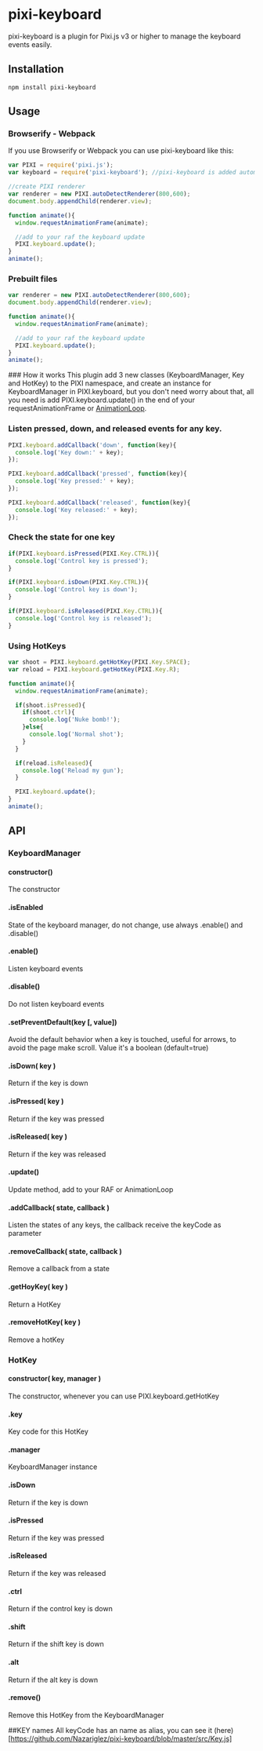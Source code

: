 pixi-keyboard
======================

pixi-keyboard is a plugin for Pixi.js v3 or higher to manage the keyboard events easily.

## Installation
```
npm install pixi-keyboard
```

## Usage
### Browserify - Webpack
If you use Browserify or Webpack you can use pixi-keyboard like this:

```js
var PIXI = require('pixi.js');
var keyboard = require('pixi-keyboard'); //pixi-keyboard is added automatically to the PIXI namespace

//create PIXI renderer
var renderer = new PIXI.autoDetectRenderer(800,600);
document.body.appendChild(renderer.view);

function animate(){
  window.requestAnimationFrame(animate);

  //add to your raf the keyboard update
  PIXI.keyboard.update();
}
animate();
```

### Prebuilt files

```js
var renderer = new PIXI.autoDetectRenderer(800,600);
document.body.appendChild(renderer.view);

function animate(){
  window.requestAnimationFrame(animate);

  //add to your raf the keyboard update
  PIXI.keyboard.update();
}
animate();
```

### How it works
This plugin add 3 new classes (KeyboardManager, Key and HotKey) to the PIXI namespace, and create an instance for KeyboardManager in PIXI.keyboard, but you don't need worry about that, all you need is add PIXI.keyboard.update() in the end of your requestAnimationFrame or [AnimationLoop](https://github.com/Nazariglez/pixi-animationloop/).

### Listen pressed, down, and released events for any key.
```js
PIXI.keyboard.addCallback('down', function(key){
  console.log('Key down:' + key);
});

PIXI.keyboard.addCallback('pressed', function(key){
  console.log('Key pressed:' + key);
});

PIXI.keyboard.addCallback('released', function(key){
  console.log('Key released:' + key);
});
```

### Check the state for one key
```js
if(PIXI.keyboard.isPressed(PIXI.Key.CTRL)){
  console.log('Control key is pressed');
}

if(PIXI.keyboard.isDown(PIXI.Key.CTRL)){
  console.log('Control key is down');
}

if(PIXI.keyboard.isReleased(PIXI.Key.CTRL)){
  console.log('Control key is released');
}
```

### Using HotKeys
```js
var shoot = PIXI.keyboard.getHotKey(PIXI.Key.SPACE);
var reload = PIXI.keyboard.getHotKey(PIXI.Key.R);

function animate(){
  window.requestAnimationFrame(animate);

  if(shoot.isPressed){
    if(shoot.ctrl){
      console.log('Nuke bomb!');
    }else{
      console.log('Normal shot');
    }
  }

  if(reload.isReleased){
    console.log('Reload my gun');
  }

  PIXI.keyboard.update();
}
animate();
```
## API
### KeyboardManager
#### constructor()
The constructor
#### .isEnabled
State of the keyboard manager, do not change, use always .enable() and .disable()
#### .enable()
Listen keyboard events
#### .disable()
Do not listen keyboard events
#### .setPreventDefault(key [, value])
Avoid the default behavior when a key is touched, useful for arrows, to avoid the page make scroll. Value it's a boolean (default=true)
#### .isDown( key )
Return if the key is down
#### .isPressed( key )
Return if the key was pressed
#### .isReleased( key )
Return if the key was released
#### .update()
Update method, add to your RAF or AnimationLoop
#### .addCallback( state, callback )
Listen the states of any keys, the callback receive the keyCode as parameter
#### .removeCallback( state, callback )
Remove a callback from a state
#### .getHoyKey( key )
Return a HotKey
#### .removeHotKey( key )
Remove a hotKey

### HotKey
#### constructor( key, manager )
The constructor, whenever you can use PIXI.keyboard.getHotKey
#### .key
Key code for this HotKey
#### .manager
KeyboardManager instance
#### .isDown
Return if the key is down
#### .isPressed
Return if the key was pressed
#### .isReleased
Return if the key was released
#### .ctrl
Return if the control key is down
#### .shift
Return if the shift key is down
#### .alt
Return if the alt key is down
#### .remove()
Remove this HotKey from the KeyboardManager

##KEY names
All keyCode has an name as alias, you can see it (here)[https://github.com/Nazariglez/pixi-keyboard/blob/master/src/Key.js]
